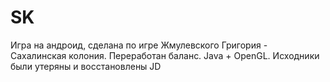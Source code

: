 # SK
Игра на андроид, сделана по игре Жмулевского Григория - Сахалинская колония. Переработан баланс. Java + OpenGL. Исходники были утеряны и восстановлены JD
